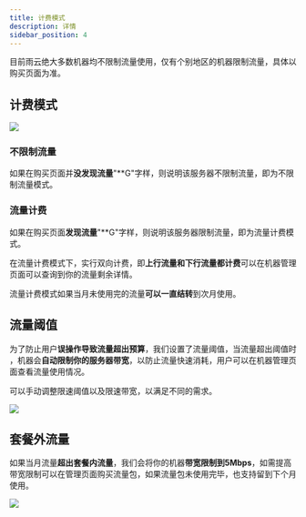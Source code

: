 ```yaml
---
title: 计费模式
description: 详情
sidebar_position: 4
---
```


目前雨云绝大多数机器均不限制流量使用，仅有个别地区的机器限制流量，具体以购买页面为准。

## 计费模式

![](https://cn-sy1.rains3.com/rainyun-assets/pic/2024/07/20240702165932_f33f8abc48bdc34e34a3008393e6a1c6.png)


### 不限制流量

如果在购买页面并**没发现流量**"**G"字样，则说明该服务器不限制流量，即为不限制流量模式。

### 流量计费

如果在购买页面**发现流量**"**G"字样，则说明该服务器限制流量，即为流量计费模式。

在流量计费模式下，实行双向计费，即**上行流量和下行流量都计费**可以在机器管理页面可以查询到你的流量剩余详情。

流量计费模式如果当月未使用完的流量**可以一直结转**到次月使用。

## 流量阈值

为了防止用户**误操作导致流量超出预算**，我们设置了流量阈值，当流量超出阈值时
，机器会**自动限制你的服务器带宽**，以防止流量快速消耗，用户可以在机器管理页面查看流量使用情况。

可以手动调整限速阈值以及限速带宽，以满足不同的需求。

![](https://cn-sy1.rains3.com/rainyun-assets/pic/2024/06/20240606153126_b92750016625759a6c96e756fb0ed112.png)

## 套餐外流量

如果当月流量**超出套餐内流量**，我们会将你的机器**带宽限制到5Mbps**，如需提高带宽限制可以在管理页面购买流量包，如果流量包未使用完毕，也支持留到下个月使用。

![](https://cn-sy1.rains3.com/rainyun-assets/pic/2024/07/20240702170247_e7d5a3dfdb35037c88eb2e1600262922.png)

